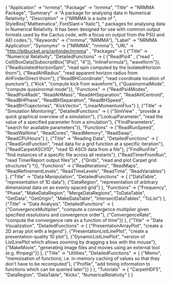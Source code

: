 {
 "Application" -> "nrmma",
 "Package" -> "nrmma",
 "Title" -> "NRMMA Package",
 "Summary" -> 
   "A package for analysing data in Numerical Relativity.",
 "Description" -> 
   {"NRMMA is a suite of ", StyleBox["Mathematica", FontSlant->"Italic"], " packages for analysing data in Numerical Relativity.  It has been designed for use with common output formats used by the Cactus code, with a focus on output from the PSU and AEI codes."},
 "Keywords" -> {"nrmma", "NRMMA"},
 "Label" -> "NRMMA Application",
 "Synonyms" -> {"NRMMA", "nrmma"},
 "URL" -> "http://bitbucket.org/ianhinder/nrmma" ,
 "Packages" -> {
   {"Title" -> "Numerical Relativity",
    "DetailedFunctions" -> {
      {"ReadPsi4" , {"read ", Cell[BoxData[SubscriptBox["\[Psi]", "4"]], "InlineFormula"], "waveform"}},
      {"ReadIsolatedHorizonSpin", "read spin computed by the IsolatedHorizon thorn"},
      {"ReadAHRadius", "read apparent horizon radius from AHFinderDirect thorn"},
      {"ReadBHCoordinate", "read coordinate location of puncture"},
      {"Kick", "compute kick from waveform"},
      {"QuasinormalMode", "compute quasinormal mode"}},
    "Functions" -> {"ReadPsi4Modes", "ReadPsi4Radii", "ReadAHMass", 
      "ReadAHSeparation", "ReadAHCentroid", "ReadBHPhase", 
      "ReadBHSeparation", "ReadBHSpeed", "ReadBHTrajectories", 
      "KickVector", "LinearMomentumFlux"}
   },
   {"Title" -> "Simulation Monitoring",
    "DetailedFunctions" -> {
      {"SimView" , "provide a quick graphical overview of a simulation"},
      {"LookupParameter", "read the value of a specified parameter from a simulation"},
      {"FindParameters", "search for available parameters"}},
    "Functions" -> {"ReadRunSpeed", "ReadWalltime", "ReadCores", 
      "ReadMemory", "ReadSwap", "ReadCPUHours"}
   },
   {"Title" -> "Reading Data",
    "DetailedFunctions" -> {
      {"ReadGridFunction", "read data for a grid function at a specific iteration"},
      {"ReadCarpetASCII1D", "read 1D ASCII data from a file"},
      {"FindRunFile", "find instances of a specific file across all restarts"},
      {"ReadTimerFromRun", "read TimerReport output files"}(* ,
      {"Grids", "read and plot Carpet grid structures"} *)},
    "Functions" -> {"ReadIterations", "ReadMaps", 
      "ReadRefinementLevels", "ReadTimeLevels", "ReadTime", 
      "ReadVariables"}
   },
   {"Title" -> "Data Manipulation",
    "DetailedFunctions" -> {
      {"DataTable", "representation of 1D data"},
      {"DataRegion", "representation of arbitrary dimensional data on an evenly spaced grid"}
    },
    "Functions" -> {"Frequency", "Phase", "MakeDataRegion", 
      "MergeDataRegions", "ToDataTable", "GetData", "GetOrigin", 
      "MakeDataTable", "IntersectDataTables", "ToList"}
   },
   {"Title" -> "Data Analysis",
    "DetailedFunctions" -> {
      {"ConvergenceMultiplier", "compute a convergence multiplier given specified resolutions and convergence order"},
      {"ConvergenceRate", "compute the convergence rate as a function of time"}}
   },
   {"Title" -> "Data Visualization",
    "DetailedFunctions" -> {
      {"PresentationArrayPlot", "create a 2D array plot with a legend"},
      {"PresentationListLinePlot", "create a presentation-quality 1D plot"},
      {"DynamicListLinePlot", "version of ListLinePlot which allows zooming by dragging a box with the mouse"},
      {"MakeMovie", "generating image files and movies using an external tool (e.g. ffmpeg)"}}
   },
   {"Title" -> "Utilities",
    "DetailedFunctions" -> {
      {"Memo", "memoisation of functions; i.e. in-memory caching of values so that they don't have to be recomputed"},
      {"Profile", "add timing information to functions which can be queried later"}}
   }
 },
 "Tutorials" -> {
   "CarpetHDF5",
   "DataRegion",
   "DataTable",
   "Kicks",
   "NumericalRelativity"
 } 
}